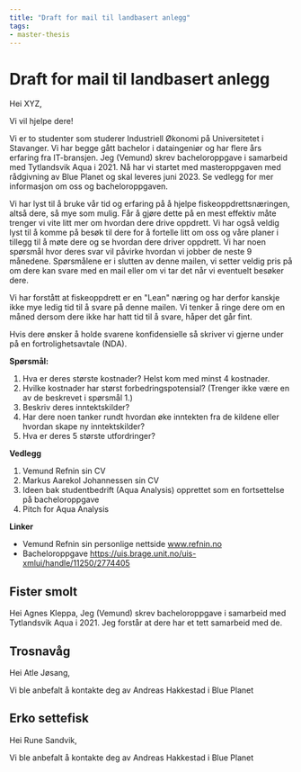 ```yaml
---
title: "Draft for mail til landbasert anlegg"
tags:
- master-thesis
---
```

# Draft for mail til landbasert anlegg
Hei XYZ,

Vi vil hjelpe dere!

Vi er to studenter som studerer Industriell Økonomi på Universitetet i Stavanger. Vi har begge gått bachelor i dataingeniør og har flere års erfaring fra IT-bransjen. Jeg (Vemund) skrev bacheloroppgave i samarbeid med Tytlandsvik Aqua i 2021. Nå har vi startet med masteroppgaven med rådgivning av Blue Planet og skal leveres juni 2023. Se vedlegg for mer informasjon om oss og bacheloroppgaven. 

Vi har lyst til å bruke vår tid og erfaring på å hjelpe fiskeoppdrettsnæringen, altså dere, så mye som mulig. Får å gjøre dette på en mest effektiv måte trenger vi vite litt mer om hvordan dere drive oppdrett. Vi har også veldig lyst til å komme på besøk til dere for å fortelle litt om oss og våre planer i tillegg til å møte dere og se hvordan dere driver oppdrett. Vi har noen spørsmål hvor deres svar vil påvirke hvordan vi jobber de neste 9 månedene. Spørsmålene er i slutten av denne mailen, vi setter veldig pris på om dere kan svare med en mail eller om vi tar det når vi eventuelt besøker dere.

Vi har forstått at fiskeoppdrett er en "Lean" næring og har derfor kanskje ikke mye ledig tid til å svare på denne mailen. Vi tenker å ringe dere om en måned dersom dere ikke har hatt tid til å svare, håper det går fint.

Hvis dere ønsker å holde svarene konfidensielle så skriver vi gjerne under på en fortrolighetsavtale (NDA).

**Spørsmål:**
1.  Hva er deres største kostnader? Helst kom med minst 4 kostnader.
2.  Hvilke kostnader har størst forbedringspotensial? (Trenger ikke være en av de beskrevet i spørsmål 1.)
3.  Beskriv deres inntektskilder?
4.  Har dere noen tanker rundt hvordan øke inntekten fra de kildene eller hvordan skape ny inntektskilder?
5.  Hva er deres 5 største utfordringer?

**Vedlegg**
1. Vemund Refnin sin CV
2. Markus Aarekol Johannessen sin CV
3. Ideen bak studentbedrift (Aqua Analysis) opprettet som en fortsettelse på bacheloroppgave
4. Pitch for Aqua Analysis

**Linker**
- Vemund Refnin sin personlige nettside www.refnin.no
- Bacheloroppgave https://uis.brage.unit.no/uis-xmlui/handle/11250/2774405


## Fister smolt
Hei Agnes Kleppa,
Jeg (Vemund) skrev bacheloroppgave i samarbeid med Tytlandsvik Aqua i 2021. Jeg forstår at dere har et tett samarbeid med de.



## Trosnavåg
Hei Atle Jøsang,

Vi ble anbefalt å kontakte deg av Andreas Hakkestad i Blue Planet


## Erko settefisk
Hei Rune Sandvik,

Vi ble anbefalt å kontakte deg av Andreas Hakkestad i Blue Planet






